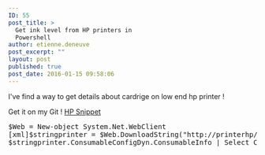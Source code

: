 ```yaml
---
ID: 55
post_title: >
  Get ink level from HP printers in
  Powershell
author: etienne.deneuve
post_excerpt: ""
layout: post
published: true
post_date: 2016-01-15 09:58:06
---
```

I've find a way to get details about cardrige on low end hp printer !

Get it on my Git ! <a href="https://github.com/EtienneDeneuve/Powershell/blob/master/HpPrinter/Snippet" target="_blank" rel="noopener">HP Snippet </a>
<pre>$Web = New-object System.Net.WebClient
[xml]$stringprinter = $Web.DownloadString("http://printerhp/DevMgmt/ConsumableConfigDyn.xml")
$stringprinter.ConsumableConfigDyn.ConsumableInfo | Select ConsumableLabelCode,ConsumablePercentageLevelRemaining 
</pre>
